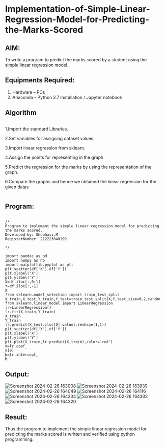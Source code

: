 # Implementation-of-Simple-Linear-Regression-Model-for-Predicting-the-Marks-Scored

## AIM:
To write a program to predict the marks scored by a student using the simple linear regression model.

## Equipments Required:
1. Hardware – PCs
2. Anaconda – Python 3.7 Installation / Jupyter notebook

## Algorithm
```
```
1.Import the standard Libraries.

2.Set variables for assigning dataset values.

3.Import linear regression from sklearn.

4.Assign the points for representing in the graph.

5.Predict the regression for the marks by using the representation of the graph.

6.Compare the graphs and hence we obtained the linear regression for the given datas
```
```


## Program:
```

/*
Program to implement the simple linear regression model for predicting the marks scored.
Developed by: Shubhavi.M
RegisterNumber: 212223040199

*/

import pandas as pd
import numpy as np
import matplotlib.pyplot as plt
plt.scatter(df['X'],df['Y'])
plt.xlabel('X')
plt.ylabel('Y')
X=df.iloc[:,0:1]
Y=df.iloc[:,-1]
X
from sklearn.model_selection import train_test_split
X_train,X_test,Y_train,Y_test=train_test_split(X,Y,test_size=0.2,random_state=0)
from sklearn.linear_model import LinearRegression
lr=LinearRegression()
lr.fit(X_train,Y_train)
X_train
Y_train
lr.predict(X_test.iloc[0].values.reshape(1,1))
plt.scatter(df['X'],df['Y'])
plt.xlabel('X')
plt.ylabel('Y')
plt.plot(X_train,lr.predict(X_train),color='red')
m=lr.coef_
m[0]
b=lr.intercept_
b
```


## Output:
![Screenshot 2024-02-26 163008](https://github.com/Shubhavi17/Implementation-of-Simple-Linear-Regression-Model-for-Predicting-the-Marks-Scored/assets/150005085/e9ca64bc-a840-4c76-b31c-02adbf3f43c4)
![Screenshot 2024-02-26 163939](https://github.com/Shubhavi17/Implementation-of-Simple-Linear-Regression-Model-for-Predicting-the-Marks-Scored/assets/150005085/2c6d688d-e686-40dc-8896-d4c87327041d)
![Screenshot 2024-02-26 164049](https://github.com/Shubhavi17/Implementation-of-Simple-Linear-Regression-Model-for-Predicting-the-Marks-Scored/assets/150005085/c6d5db68-b436-4dc7-aeb5-61d536c6414b)
![Screenshot 2024-02-26 164116](https://github.com/Shubhavi17/Implementation-of-Simple-Linear-Regression-Model-for-Predicting-the-Marks-Scored/assets/150005085/a0ebf571-196b-4f68-babd-e148056c52c1)
![Screenshot 2024-02-26 164234](https://github.com/Shubhavi17/Implementation-of-Simple-Linear-Regression-Model-for-Predicting-the-Marks-Scored/assets/150005085/7707386d-416c-436a-8806-b2017b917400)
![Screenshot 2024-02-26 164302](https://github.com/Shubhavi17/Implementation-of-Simple-Linear-Regression-Model-for-Predicting-the-Marks-Scored/assets/150005085/22e5ba72-4e85-4e78-8a83-00ea4b4e5496)
![Screenshot 2024-02-26 164320](https://github.com/Shubhavi17/Implementation-of-Simple-Linear-Regression-Model-for-Predicting-the-Marks-Scored/assets/150005085/5c62bd52-09f3-41af-bf67-0e9bc3ff057b)




## Result:
Thus the program to implement the simple linear regression model for predicting the marks scored is written and verified using python programming.
